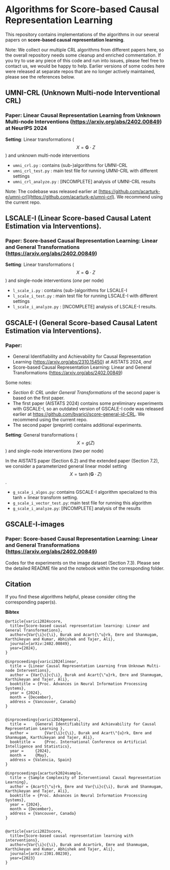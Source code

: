 # Algorithms for Score-based Causal Representation Learning

This repository contains implementations of the algorithms in our several papers on **score-based causal representation learning**. 

Note: We collect our multiple CRL algorithms from different papers here, so the overall repository needs some cleanup and enriched commentation. If you try to use any piece of this code and run into issues, please feel free to contact us, we would be happy to help. Earlier versions of some codes here were released at separate repos that are no longer actively maintained, please see the references below.


## UMNI-CRL (Unknown Multi-node Interventional CRL)

### **Paper**: Linear Causal Representation Learning from Unknown Multi-node Interventions (https://arxiv.org/abs/2402.00849) at NeurIPS 2024

**Setting**: Linear transformations ($$X = \mathbf{G} \cdot Z$$) and unknown multi-node interventions

- `umni_crl.py` : contains (sub-)algorithms for UMNI-CRL
- `umni_crl_test.py` : main test file for running UMNI-CRL with different settings
- `umni_crl_analyze.py` : [INCOMPLETE] analysis of UMNI-CRL results

Note: The codebase was released earlier at [https://github.com/acarturk-e/umni-crl](https://github.com/acarturk-e/umni-crl). We recommend using the current repo.

## LSCALE-I (Linear Score-based Causal Latent Estimation via Interventions). 

### **Paper**: Score-based Causal Representation Learning: Linear and General Transformations (https://arxiv.org/abs/2402.00849)

**Setting**: Linear transformations ($$X = \mathbf{G} \cdot Z$$) and single-node interventions (*one* per node)
 
- `l_scale_i.py` : contains (sub-)algorithms for LSCALE-I
- `l_scale_i_test.py` : main test file for running LSCALE-I with different settings
- `l_scale_i_analyze.py` : [INCOMPLETE] analysis of LSCALE-I results.


## GSCALE-I (General Score-based Causal Latent Estimation via Interventions). 

### **Paper**: 
- General Identifiability and Achievability for Causal Representation Learning (https://arxiv.org/abs/2310.15450) at AISTATS 2024, *and*
- Score-based Causal Representation Learning: Linear and General Transformations (https://arxiv.org/abs/2402.00849) 

Some notes:
- *Section 6: CRL under General Transformations* of the second paper is based on the first paper. 
- The first paper (AISTATS 2024) contains some preliminary experiments with GSCALE-I, so an outdated version of GSCALE-I code was released earlier at https://github.com/bvarici/score-general-id-CRL. We recommend using the current repo.
- The second paper (preprint) contains additional experiments.

**Setting**: General transformations ($$X = g(Z)$$) and single-node interventions (*two* per node)

In the AISTATS paper (Section 6.2) and the extended paper (Section 7.2), we consider a parameterized general linear model setting $$X = \tanh(\mathbf{G} \cdot Z)$$.
- `g_scale_i_algos.py`: contains GSCALE-I algorithm specialized to this tanh + linear transform setting.
- `g_scale_i_vector_test.py`: main test file for running this algorithm
- `g_scale_i_analyze.py`: [INCOMPLETE] analysis of the results

## GSCALE-I-images

### **Paper**: Score-based Causal Representation Learning: Linear and General Transformations (https://arxiv.org/abs/2402.00849)

Codes for the experiments on the image dataset (Section 7.3). Please see the detailed README file and the notebook within the corresponding folder.

## Citation

If you find these algorithms helpful, please consider citing the corresponding paper(s).

**Bibtex**
```
@article{varici2024score,
  title={Score-based causal representation learning: Linear and General Transformations},
  author={Var{\i}c{\i}, Burak and Acart{\"u}rk, Emre and Shanmugam, Karthikeyan and Kumar, Abhishek and Tajer, Ali},
  journal={arXiv:2402.00849},
  year={2024},
}

@inproceedings{varici2024linear,
  title = {Linear Causal Representation Learning from Unknown Multi-node Interventions},
  author = {Var{\i}c{\i}, Burak and Acart{\"u}rk, Emre and Shanmugam, Karthikeyan and Tajer, Ali},
  booktitle = {Proc. Advances in Neural Information Processing Systems},
  year = {2024},
  month = {December},
  address = {Vancouver, Canada}
}


@inproceedings{varici2024general,
  title = 	 {General Identifiability and Achievability for Causal Representation Learning },
  author =       {Var{\i}c{\i}, Burak and Acart\"{u}rk, Emre and Shanmugam, Karthikeyan and Tajer, Ali},
  booktitle = 	 {Proc. International Conference on Artificial Intelligence and Statistics},
  year = 	 {2024},
  month = 	 {May},
  address = {Valencia, Spain}
}

@inproceedings{acarturk2024sample,
  title = {Sample Complexity of Interventional Causal Representation Learning},
  author = {Acart{\"u}rk, Emre and Var{\i}c{\i}, Burak and Shanmugam, Karthikeyan and Tajer, Ali},
  booktitle = {Proc. Advances in Neural Information Processing Systems},
  year = {2024},
  month = {December},
  address = {Vancouver, Canada}
}


@article{varici2023score,
  title={Score-based causal representation learning with interventions},
  author={Var{\i}c{\i}, Burak and Acartürk, Emre and Shanmugam, Karthikeyan and Kumar, Abhishek and Tajer, Ali},
  journal={arXiv:2301.08230},
  year={2023}
}
```

